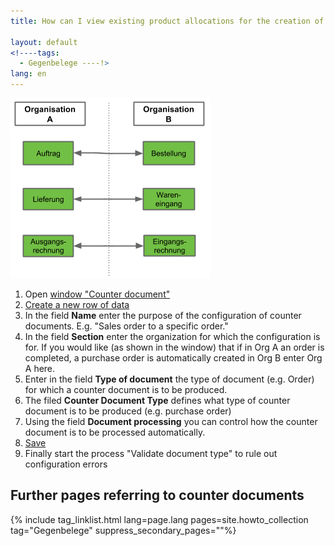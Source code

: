 ```yaml
---
title: How can I view existing product allocations for the creation of counter documents?

layout: default
<!----tags:
  - Gegenbelege ----!>
lang: en
---
```


![Gegenbelege](../../images/de_Gegenbelege.png)

1. Open [window "Counter document"](How_to_find_and_open_a_window)
1. [Create a new row of data](How_to_add_new_data)
1. In the field **Name** enter the purpose of the configuration of counter documents. E.g. "Sales order to a specific order."
1. In the field **Section** enter the organization for which the configuration is for. If you would like (as shown in the window) that if in Org A an order is completed, a purchase order is automatically created in Org B enter Org A here.
1. Enter in the field **Type of document** the type of document (e.g. Order) for which a counter document is to be produced.
1. The filed **Counter Document Type** defines what type of counter document is to be produced (e.g. purchase order)
1. Using the field **Document processing** you can control how the counter document is to be processed automatically.
1. [Save](How_to_add_new_data)
1. Finally start the process "Validate document type" to rule out configuration errors


## Further pages referring to counter documents

{% include tag_linklist.html lang=page.lang pages=site.howto_collection tag="Gegenbelege" suppress_secondary_pages=""%}
